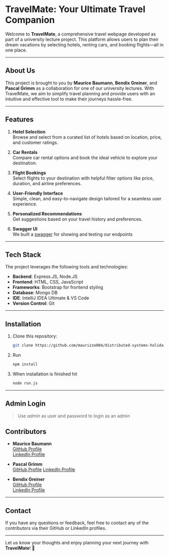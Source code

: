 # TravelMate: Your Ultimate Travel Companion

Welcome to **TravelMate**, a comprehensive travel webpage developed as part of a university lecture project. This platform allows users to plan their dream vacations by selecting hotels, renting cars, and booking flights—all in one place.

---

## About Us 

This project is brought to you by **Maurice Baumann**, **Bendix Greiner**, and **Pascal Grimm** as a collaboration for one of our university lectures. With TravelMate, we aim to simplify travel planning and provide users with an intuitive and effective tool to make their journeys hassle-free.

---

## Features 

1. **Hotel Selection**   
   Browse and select from a curated list of hotels based on location, price, and customer ratings.

2. **Car Rentals**   
   Compare car rental options and book the ideal vehicle to explore your destination.

3. **Flight Bookings**   
   Select flights to your destination with helpful filter options like price, duration, and airline preferences.

4. **User-Friendly Interface**  
   Simple, clean, and easy-to-navigate design tailored for a seamless user experience.

5. **Personalized Recommendations**   
   Get suggestions based on your travel history and preferences.

6. **Swagger UI**<br>
   We built a [swagger](http://localhost:4000/api-docs) for showing and testing our endpoints

---

## Tech Stack 

The project leverages the following tools and technologies:

- **Backend**: Express.JS, Node.JS
- **Frontend**: HTML, CSS, JavaScript
- **Frameworks**: Bootstrap for frontend styling
- **Database**: Mongo DB
- **IDE**: IntelliJ IDEA Ultimate & VS Code
- **Version Control**: Git

---

## Installation 

1. Clone this repository:

   ```bash
   git clone https://github.com/maurizze004/distributed-systems-holiday.git
   ```

2. Run

   ```bash
   npm install
   ```

3. When installation is finished hit 

    ```bash
   node run.js
   ```
---

## Admin Login
> Use *admin* as user and password to login as an admin

## Contributors 

- **Maurice Baumann**  
  [GitHub Profile](https://github.com/maurizze004)  
  [LinkedIn Profile](https://www.linkedin.com/in/mauricebaumann/)


- **Pascal Grimm**  
  [GitHub Profile](https://github.com/PasGrimm14)
  [LinkedIn Profile](https://www.linkedin.com/in/pascal-grimm-26a360366/)
  

- **Bendix Greiner**  
  [GitHub Profile](https://github.com/b3nv3l0p3r)  
  [LinkedIn Profile](https://de.linkedin.com/in/bendix-greiner-04b2ab24b)

---

## Contact 

If you have any questions or feedback, feel free to contact any of the contributors via their GitHub or LinkedIn profiles.

---

Let us know your thoughts and enjoy planning your next journey with **TravelMate**! 🎉
